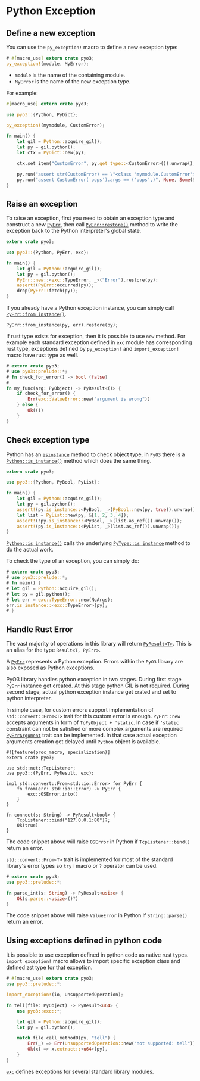 # Python Exception

## Define a new exception

You can use the `py_exception!` macro to define a new exception type:

```rust
# #[macro_use] extern crate pyo3;
py_exception!(module, MyError);
```

* `module` is the name of the containing module.
* `MyError` is the name of the new exception type.

For example:

```rust
#[macro_use] extern crate pyo3;

use pyo3::{Python, PyDict};

py_exception!(mymodule, CustomError);

fn main() {
    let gil = Python::acquire_gil();
    let py = gil.python();
    let ctx = PyDict::new(py);

    ctx.set_item("CustomError", py.get_type::<CustomError>()).unwrap();

    py.run("assert str(CustomError) == \"<class 'mymodule.CustomError'>\"", None, Some(&ctx)).unwrap();
    py.run("assert CustomError('oops').args == ('oops',)", None, Some(&ctx)).unwrap();
}
```

## Raise an exception

To raise an exception, first you need to obtain an exception type and construct a new [`PyErr`](https://pyo3.github.io/pyo3/pyo3/struct.PyErr.html), then call [`PyErr::restore()`](https://pyo3.github.io/pyo3/pyo3/struct.PyErr.html#method.restore) method to write the exception back to the Python interpreter's global state.

```rust
extern crate pyo3;

use pyo3::{Python, PyErr, exc};

fn main() {
    let gil = Python::acquire_gil();
    let py = gil.python();
    PyErr::new::<exc::TypeError, _>("Error").restore(py);
    assert!(PyErr::occurred(py));
    drop(PyErr::fetch(py));
}
```

If you already have a Python exception instance, you can simply call [`PyErr::from_instance()`](https://pyo3.github.io/pyo3/pyo3/struct.PyErr.html#method.from_instance).

```rust,ignore
PyErr::from_instance(py, err).restore(py);
```

If rust type exists for exception, then it is possible to use `new` method.
For example each standard exception defined in `exc` module
has corresponding rust type, exceptions defined by `py_exception!` and `import_exception!` macro
have rust type as well.

```rust
# extern crate pyo3;
# use pyo3::prelude::*;
# fn check_for_error() -> bool {false}
#
fn my_func(arg: PyObject) -> PyResult<()> {
    if check_for_error() {
        Err(exc::ValueError::new("argument is wrong"))
    } else {
        Ok(())
    }
}
```

## Check exception type

Python has an [`isinstance`](https://docs.python.org/3/library/functions.html#isinstance) method to check object type,
in `PyO3` there is a [`Python::is_instance()`](https://pyo3.github.io/pyo3/pyo3/struct.Python.html#method.is_instance) method which does the same thing.

```rust
extern crate pyo3;

use pyo3::{Python, PyBool, PyList};

fn main() {
    let gil = Python::acquire_gil();
    let py = gil.python();
    assert!(py.is_instance::<PyBool, _>(PyBool::new(py, true)).unwrap());
    let list = PyList::new(py, &[1, 2, 3, 4]);
    assert!(!py.is_instance::<PyBool, _>(list.as_ref()).unwrap());
    assert!(py.is_instance::<PyList, _>(list.as_ref()).unwrap());
}
```

[`Python::is_instance()`](https://pyo3.github.io/pyo3/pyo3/struct.Python.html#method.is_instance) calls the underlying [`PyType::is_instance`](https://pyo3.github.io/pyo3/pyo3/struct.PyType.html#method.is_instance) method to do the actual work.

To check the type of an exception, you can simply do:

```rust
# extern crate pyo3;
# use pyo3::prelude::*;
# fn main() {
# let gil = Python::acquire_gil();
# let py = gil.python();
# let err = exc::TypeError::new(NoArgs);
err.is_instance::<exc::TypeError>(py);
# }
```

## Handle Rust Error

The vast majority of operations in this library will return [`PyResult<T>`](https://pyo3.github.io/pyo3/pyo3/type.PyResult.html).
This is an alias for the type `Result<T, PyErr>`.

A [`PyErr`](https://pyo3.github.io/pyo3/pyo3/struct.PyErr.html) represents a Python exception.
Errors within the `PyO3` library are also exposed as Python exceptions.

PyO3 library handles python exception in two stages. During first stage `PyErr` instance get
created. At this stage python GIL is not required. During second stage, actual python
exception instance get crated and set to python interpreter.

In simple case, for custom errors support implementation of `std::convert::From<T>` trait
for this custom error is enough. `PyErr::new` accepts arguments in form
of `ToPyObject + 'static`. In case if `'static` constraint can not be satisfied or
more complex arguments are required [`PyErrArgument`](https://pyo3.github.io/pyo3/pyo3/trait.PyErrArguments.html)
trait can be implemented. In that case actual exception arguments creation get delayed
until `Python` object is available.

```rust,ignore
#![feature(proc_macro, specialization)]
extern crate pyo3;

use std::net::TcpListener;
use pyo3::{PyErr, PyResult, exc};

impl std::convert::From<std::io::Error> for PyErr {
    fn from(err: std::io::Error) -> PyErr {
        exc::OSError.into()
    }
}

fn connect(s: String) -> PyResult<bool> {
    TcpListener::bind("127.0.0.1:80")?;
    Ok(true)
}
```

The code snippet above will raise `OSError` in Python if `TcpListener::bind()` return an error.

`std::convert::From<T>` trait is implemented for most of the standard library's error
types so `try!` macro or `?` operator can be used.

```rust
# extern crate pyo3;
use pyo3::prelude::*;

fn parse_int(s: String) -> PyResult<usize> {
    Ok(s.parse::<usize>()?)
}
```

The code snippet above will raise `ValueError` in Python if `String::parse()` return an error.


## Using exceptions defined in python code

It is possible to use exception defined in python code as native rust types.
`import_exception!` macro allows to import specific exception class and defined zst type
for that exception.

```rust
# #[macro_use] extern crate pyo3;
use pyo3::prelude::*;

import_exception!(io, UnsupportedOperation);

fn tell(file: PyObject) -> PyResult<u64> {
    use pyo3::exc::*;

    let gil = Python::acquire_gil();
    let py = gil.python();

    match file.call_method0(py, "tell") {
        Err(_) => Err(UnsupportedOperation::new("not supported: tell")),
        Ok(x) => x.extract::<u64>(py),
    }    
}

```

[`exc`](https://pyo3.github.io/pyo3/pyo3/exc/index.html) defines exceptions for
several standard library modules.
